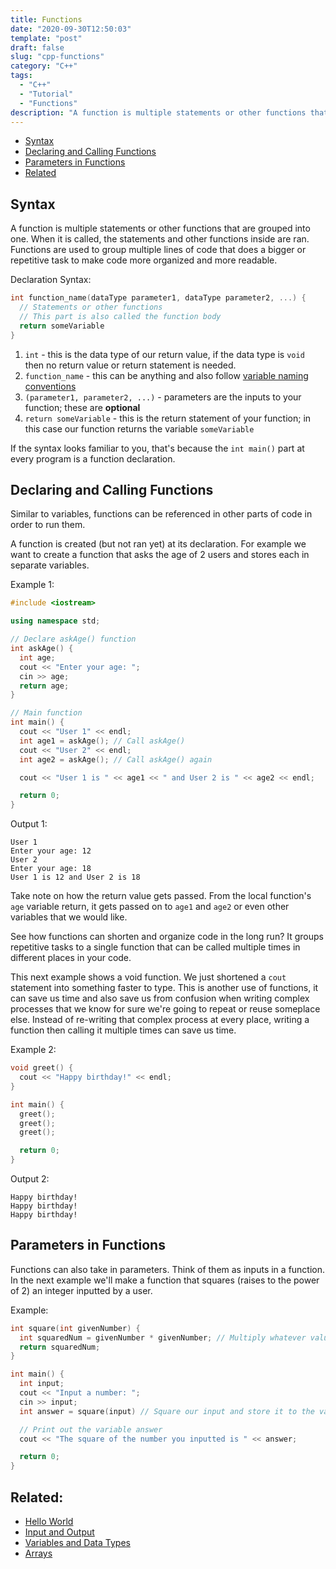 ```yaml
---
title: Functions
date: "2020-09-30T12:50:03"
template: "post"
draft: false 
slug: "cpp-functions"
category: "C++"
tags:
  - "C++"
  - "Tutorial"
  - "Functions"
description: "A function is multiple statements or other functions that are grouped into one. When it is called, the statements and other functions inside are ran."
---
```


- [Syntax](#syntax)
- [Declaring and Calling Functions](#declaring-and-calling-functions)
- [Parameters in Functions](#parameters-in-functions)
- [Related](#related)

## Syntax

A function is multiple statements or other functions that are grouped into one. When it is called, the statements and other functions inside are ran. Functions are used to group multiple lines of code that does a bigger or repetitive task to make code more organized and more readable.

Declaration Syntax:

```cpp
int function_name(dataType parameter1, dataType parameter2, ...) {
  // Statements or other functions
  // This part is also called the function body
  return someVariable
}
```

1. `int` - this is the data type of our return value, if the data type is `void` then no return value or return statement is needed.
2. `function_name` - this can be anything and also follow [variable naming conventions](/posts/cpp-Variables-DataTypes)
3. `(parameter1, parameter2, ...)` - parameters are the inputs to your function; these are **optional**
4. `return someVariable` - this is the return statement of your function; in this case our function returns the variable `someVariable`

If the syntax looks familiar to you, that's because the `int main()` part at every program is a function declaration.

## Declaring and Calling Functions

Similar to variables, functions can be referenced in other parts of code in order to run them.

A function is created (but not ran yet) at its declaration. For example we want to create a function that asks the age of 2 users and stores each in separate variables.

Example 1:

```cpp
#include <iostream>

using namespace std;

// Declare askAge() function
int askAge() {
  int age;
  cout << "Enter your age: ";
  cin >> age;
  return age;
}

// Main function
int main() {
  cout << "User 1" << endl;
  int age1 = askAge(); // Call askAge()
  cout << "User 2" << endl;
  int age2 = askAge(); // Call askAge() again

  cout << "User 1 is " << age1 << " and User 2 is " << age2 << endl;

  return 0;
}
```

Output 1:

```
User 1
Enter your age: 12
User 2
Enter your age: 18
User 1 is 12 and User 2 is 18
```

Take note on how the return value gets passed. From the local function's `age` variable return, it gets passed on to `age1` and `age2` or even other variables that we would like.

See how functions can shorten and organize code in the long run? It groups repetitive tasks to a single function that can be called multiple times in different places in your code.

This next example shows a void function. We just shortened a `cout` statement into something faster to type. This is another use of functions, it can save us time and also save us from confusion when writing complex processes that we know for sure we're going to repeat or reuse someplace else. Instead of re-writing that complex process at every place, writing a function then calling it multiple times can save us time. 

Example 2:

```cpp
void greet() {
  cout << "Happy birthday!" << endl;
}

int main() {
  greet();
  greet();
  greet();

  return 0;
}
```

Output 2:

```
Happy birthday!
Happy birthday!
Happy birthday!
```

## Parameters in Functions

Functions can also take in parameters. Think of them as inputs in a function. In the next example we'll make a function that squares (raises to the power of 2) an integer inputted by a user.

Example:

```cpp
int square(int givenNumber) {
  int squaredNum = givenNumber * givenNumber; // Multiply whatever value the parameter is by itself
  return squaredNum;
}

int main() {
  int input;
  cout << "Input a number: ";
  cin >> input;
  int answer = square(input) // Square our input and store it to the variable answer

  // Print out the variable answer
  cout << "The square of the number you inputted is " << answer;

  return 0;
}
```

## Related:

- [Hello World](/posts/cpp-hello-world)
- [Input and Output](/posts/cpp-input-output)
- [Variables and Data Types](/posts/cpp-variables)
- [Arrays](/posts/cpp-arrays)